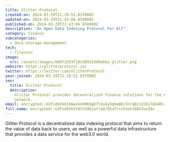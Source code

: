 ```yaml
---
title: Glitter Protocol
created-on: 2024-03-29T21:28:51.837000Z
updated-on: 2024-03-29T21:43:04.850000Z
published-on: 2024-03-29T21:43:04.850000Z
description: "An Open Data Indexing Protocol For All"
category: finance
subcategories:
  - data-storage-management
tech:
  - filecoin
image:
  src: /assets/images/66073293f19c58932d89ebea_glitter.png
website: https://glitterprotocol.io/
twitter: https://twitter.com/GlitterProtocol
year-joined: 2024-03-29T21:28:51.837000Z
seo:
  title: Glitter Protocol
  description:
    Glitter Protocol provides decentralized finance solutions for the Filecoin
    network.
email: encrypted::U2FsdGVkX19mwskoH9KmgE7tdu4yXqmaQ8jInrqDccdJEy7AEANlr5iUTwjHEPhX
full-name: encrypted::U2FsdGVkX19Ch39Ujaf+aQ/Q5uVl+zk4xhs8AS3uxZA=
---
```


Glitter Protocol is a decentralized data indexing protocol that aims to return the value of data back to users, as well as a powerful data infrastructure that provides a data service for the web3.0 world.
